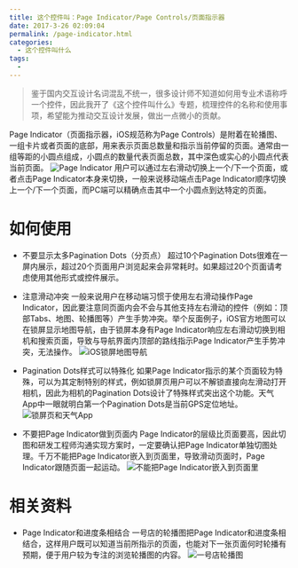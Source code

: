 ```yaml
---
title: 这个控件叫：Page Indicator/Page Controls/页面指示器
date: 2017-3-26 02:09:04
permalink: /page-indicator.html
categories:
  - 这个控件叫什么
tags:
  - 
---
```


> 鉴于国内交互设计名词混乱不统一，很多设计师不知道如何用专业术语称呼一个控件，因此我开了《这个控件叫什么》专题，梳理控件的名称和使用事项，希望能为推动交互设计发展，做出一点微小的贡献。

Page Indicator（页面指示器，iOS规范称为Page Controls）是附着在轮播图、一组卡片或者页面的底部，用来表示页面总数量和指示当前停留的页面。通常由一组等距的小圆点组成，小圆点的数量代表页面总数，其中深色或实心的小圆点代表当前页面。<!-- more -->
![Page Indicator](http://pic.ftium4.com/1240-20201226021237913.png)
用户可以通过左右滑动切换上一个/下一个页面，或者点击Page Indicator本身来切换，一般来说移动端点击Page Indicator顺序切换上一个/下一个页面，而PC端可以精确点击其中一个小圆点到达特定的页面。

# 如何使用

- 不要显示太多Pagination Dots（分页点）
超过10个Pagination Dots很难在一屏内展示，超过20个页面用户浏览起来会非常耗时。如果超过20个页面请考虑使用其他形式或控件展示。

- 注意滑动冲突
一般来说用户在移动端习惯于使用左右滑动操作Page Indicator，因此要注意同页面内会不会与其他支持左右滑动的控件（例如：顶部Tabs、地图、轮播图等）产生手势冲突。举个反面例子，iOS官方地图可以在锁屏显示地图导航，由于锁屏本身有Page Indicator响应左右滑动切换到相机和搜索页面，导致与导航界面内顶部的路线指示Page Indicator产生手势冲突，无法操作。
![iOS锁屏地图导航](http://pic.ftium4.com/1240-20201226021242031.png)

- Pagination Dots样式可以特殊化
如果Page Indicator指示的某个页面较为特殊，可以为其定制特别的样式，例如锁屏页用户可以不解锁直接向左滑动打开相机，因此为相机的Pagination Dots设计了特殊样式突出这个功能。天气App中一眼就明白第一个Pagination Dots是当前GPS定位地址。
![锁屏页和天气App](http://pic.ftium4.com/1240-20201226021250185.png)

- 不要把Page Indicator做到页面内
Page Indicator的层级比页面要高，因此切图和研发工程师沟通实现方案时，一定要确认把Page Indicator单独切图处理。千万不能把Page Indicator嵌入到页面里，导致滑动页面时，Page Indicator跟随页面一起运动。
![不能把Page Indicator嵌入到页面里](http://pic.ftium4.com/1240-20201226021254038.png)

# 相关资料

- Page Indicator和进度条相结合
一号店的轮播图把Page Indicator和进度条相结合，这样用户既可以知道当前所指示的页面，也能对下一张页面何时轮播有预期，便于用户较为专注的浏览轮播图的内容。
![一号店轮播图](http://pic.ftium4.com/strip-20201226021258791.gif)